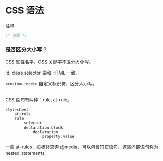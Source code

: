 # CSS 语法

注释

```css
/* 注释 */
```

### 是否区分大小写？

CSS 属性名字，CSS 关键字不区分大小写。

id, class selector 要和 HTML 一致。

`<custom-indet>` 自定义标识符，区分大小写。

##

CSS 语句有两种：rule, at-rule。

```
stylesheet
    at-rule
    rule
        selector
        declaration block
            declaration
                property:value
```

一些 at-rules，如媒体查询 @media，可以包含其它语句，这些内部语句称为 nested statements。
